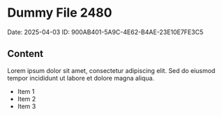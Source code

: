 # Dummy File 2480

Date: 2025-04-03
ID: 900AB401-5A9C-4E62-B4AE-23E10E7FE3C5

## Content

Lorem ipsum dolor sit amet, consectetur adipiscing elit.
Sed do eiusmod tempor incididunt ut labore et dolore magna aliqua.

* Item 1
* Item 2
* Item 3

